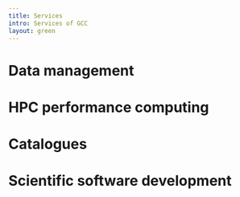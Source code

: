 ```yaml
---
title: Services
intro: Services of GCC
layout: green
---
```


# Data management

# HPC performance computing

# Catalogues

# Scientific software development
